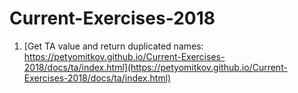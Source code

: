 # Current-Exercises-2018

01. [Get TA value and return duplicated names: https://petyomitkov.github.io/Current-Exercises-2018/docs/ta/index.html](https://petyomitkov.github.io/Current-Exercises-2018/docs/ta/index.html)
